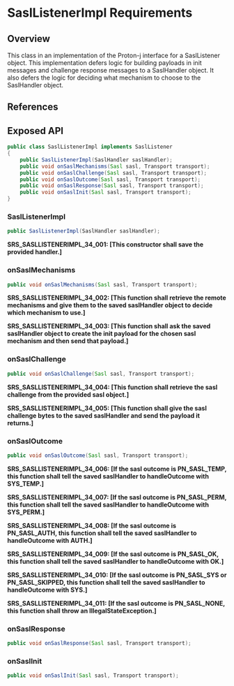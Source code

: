 # SaslListenerImpl Requirements

## Overview

This class in an implementation of the Proton-j interface for a SaslListener object. This implementation defers logic
for building payloads in init messages and challenge response messages to a SaslHandler object. It also defers the logic for
deciding what mechanism to choose to the SaslHandler object.

## References

## Exposed API

```java
public class SaslListenerImpl implements SaslListener
{
    public SaslListenerImpl(SaslHandler saslHandler);
    public void onSaslMechanisms(Sasl sasl, Transport transport);
    public void onSaslChallenge(Sasl sasl, Transport transport);
    public void onSaslOutcome(Sasl sasl, Transport transport);
    public void onSaslResponse(Sasl sasl, Transport transport);
    public void onSaslInit(Sasl sasl, Transport transport);
}
```

### SaslListenerImpl

```java
public SaslListenerImpl(SaslHandler saslHandler);
```

**SRS_SASLLISTENERIMPL_34_001: [**This constructor shall save the provided handler.**]**


### onSaslMechanisms

```java
public void onSaslMechanisms(Sasl sasl, Transport transport);
```

**SRS_SASLLISTENERIMPL_34_002: [**This function shall retrieve the remote mechanisms and give them to the saved saslHandler object to decide which mechanism to use.**]**

**SRS_SASLLISTENERIMPL_34_003: [**This function shall ask the saved saslHandler object to create the init payload for the chosen sasl mechanism and then send that payload.**]**


### onSaslChallenge

```java
public void onSaslChallenge(Sasl sasl, Transport transport);
```

**SRS_SASLLISTENERIMPL_34_004: [**This function shall retrieve the sasl challenge from the provided sasl object.**]**

**SRS_SASLLISTENERIMPL_34_005: [**This function shall give the sasl challenge bytes to the saved saslHandler and send the payload it returns.**]**


### onSaslOutcome

```java
public void onSaslOutcome(Sasl sasl, Transport transport);
```

**SRS_SASLLISTENERIMPL_34_006: [**If the sasl outcome is PN_SASL_TEMP, this function shall tell the saved saslHandler to handleOutcome with SYS_TEMP.**]**

**SRS_SASLLISTENERIMPL_34_007: [**If the sasl outcome is PN_SASL_PERM, this function shall tell the saved saslHandler to handleOutcome with SYS_PERM.**]**

**SRS_SASLLISTENERIMPL_34_008: [**If the sasl outcome is PN_SASL_AUTH, this function shall tell the saved saslHandler to handleOutcome with AUTH.**]**

**SRS_SASLLISTENERIMPL_34_009: [**If the sasl outcome is PN_SASL_OK, this function shall tell the saved saslHandler to handleOutcome with OK.**]**

**SRS_SASLLISTENERIMPL_34_010: [**If the sasl outcome is PN_SASL_SYS or PN_SASL_SKIPPED, this function shall tell the saved saslHandler to handleOutcome with SYS.**]**

**SRS_SASLLISTENERIMPL_34_011: [**If the sasl outcome is PN_SASL_NONE, this function shall throw an IllegalStateException.**]**


### onSaslResponse

```java
public void onSaslResponse(Sasl sasl, Transport transport);
```


### onSaslInit

```java
public void onSaslInit(Sasl sasl, Transport transport);
```